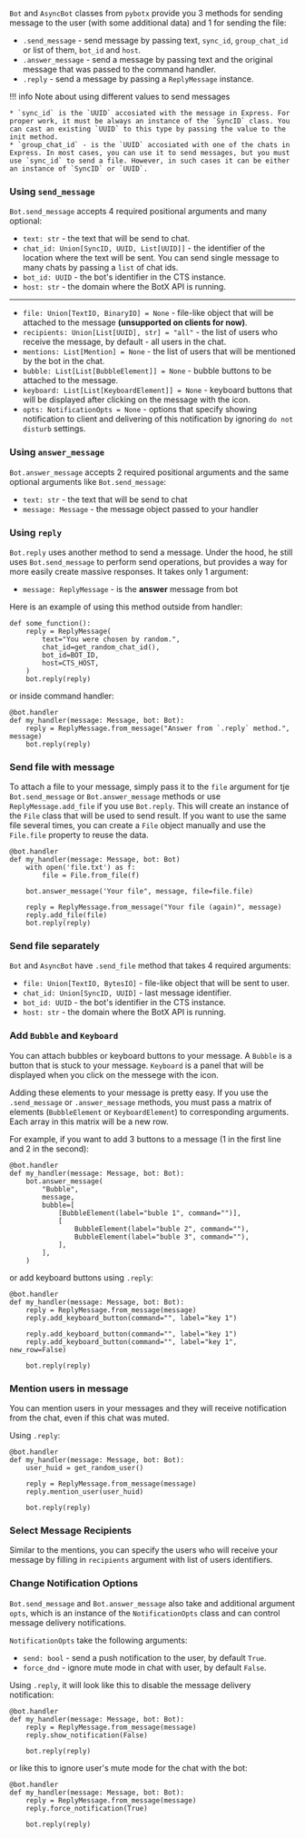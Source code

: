 `Bot` and `AsyncBot` classes from `pybotx` provide you 3 methods for sending message to the user (with some additional data) and 1 for sending the file:

* `.send_message` - send message by passing text, `sync_id`, `group_chat_id` or list of them, `bot_id` and `host`. 
* `.answer_message` - send a message by passing text and the original message that was passed to the command handler.
* `.reply` - send a message by passing a `ReplyMessage` instance.

!!! info
    Note about using different values to send messages
    
    
    * `sync_id` is the `UUID` accosiated with the message in Express. For proper work, it must be always an instance of the `SyncID` class. You can cast an existing `UUID` to this type by passing the value to the init method.
    * `group_chat_id` - is the `UUID` accosiated with one of the chats in Express. In most cases, you can use it to send messages, but you must use `sync_id` to send a file. However, in such cases it can be either an instance of `SyncID` or `UUID`.
    

### Using `send_message`

`Bot.send_message` accepts 4 required positional arguments and many optional:

 * `text: str` - the text that will be send to chat.
 * `chat_id: Union[SyncID, UUID, List[UUID]]` - the identifier of the location where the text will be sent. 
You can send single message to many chats by passing a `list` of chat ids.
 * `bot_id: UUID` - the bot's identifier in the CTS instance.
 * `host: str` - the domain where the BotX API is running.
 
 ---
 
 * `file: Union[TextIO, BinaryIO] = None` - file-like object that will be attached to the message <b>(unsupported on clients for now)</b>.
 * `recipients: Union[List[UUID], str] = "all"` - the list of users  who receive the message, by default - all users in the chat.
 * `mentions: List[Mention] = None` - the list of users that will be mentioned by the bot in the chat.
 * `bubble: List[List[BubbleElement]] = None` - bubble buttons to be attached to the message.
 * `keyboard: List[List[KeyboardElement]] = None` - keyboard buttons that will be displayed after clicking on the message with the icon.
 * `opts: NotificationOpts = None` - options that specify showing notification to client and delivering of this notification by ignoring `do not disturb` settings.

### Using `answer_message`

`Bot.answer_message` accepts 2 required positional arguments and the same optional arguments like `Bot.send_message`:

 * `text: str` - the text that will be send to chat
 * `message: Message` - the message object passed to your handler

### Using `reply`

`Bot.reply` uses another method to send a message. Under the hood, he still uses `Bot.send_message` to perform send operations,
but provides a way for more easily create massive responses. It takes only 1 argument:

* `message: ReplyMessage` - is the <b>answer</b> message from bot

Here is an example of using this method outside from handler:

```Python3
def some_function():
    reply = ReplyMessage(
        text="You were chosen by random.", 
        chat_id=get_random_chat_id(), 
        bot_id=BOT_ID, 
        host=CTS_HOST,
    )
    bot.reply(reply)
```

or inside command handler:

```Python3
@bot.handler
def my_handler(message: Message, bot: Bot):
    reply = ReplyMessage.from_message("Answer from `.reply` method.", message)
    bot.reply(reply)
```

### Send file with message

To attach a file to your message, simply pass it to the `file` argument for tje `Bot.send_message` or `Bot.answer_message` methods 
or use `ReplyMessage.add_file` if you use `Bot.reply`. This will create an instance of the `File` class that will be used to send result. 
If you want to use the same file several times, you can create a `File` object manually and use the `File.file` property to reuse the data.

```Python3
@bot.handler
def my_handler(message: Message, bot: Bot)
    with open('file.txt') as f:
        file = File.from_file(f)
       
    bot.answer_message('Your file", message, file=file.file)
    
    reply = ReplyMessage.from_message("Your file (again)", message)
    reply.add_file(file)
    bot.reply(reply)
```

### Send file separately

`Bot` and `AsyncBot` have `.send_file` method that takes 4 required arguments:

 * `file: Union[TextIO, BytesIO]` - file-like object that will be sent to user.
 * `chat_id: Union[SyncID, UUID]` - last message identifier.
 * `bot_id: UUID` - the bot's identifier in the CTS instance.
 * `host: str` - the domain where the BotX API is running.

### Add `Bubble` and `Keyboard`

You can attach bubbles or keyboard buttons to your message. 
A `Bubble` is a button that is stuck to your message. 
`Keyboard` is a panel that will be displayed when you click on the messege with the icon.

Adding these elements to your message is pretty easy. 
If you use the `.send_message` or `.answer_message` methods, you must pass a matrix of elements (`BubbleElement` or `KeyboardElement`) to corresponding arguments.
Each array in this matrix will be a new row.

For example, if you want to add 3 buttons to a message (1 in the first line and 2 in the second):

```Python3
@bot.handler
def my_handler(message: Message, bot: Bot):
    bot.answer_message(
        "Bubble",
        message,
        bubble=[
            [BubbleElement(label="buble 1", command="")],
            [
                BubbleElement(label="buble 2", command=""),
                BubbleElement(label="buble 3", command=""),
            ],
        ],
    )
```

or add keyboard buttons using `.reply`:

```Python3
@bot.handler
def my_handler(message: Message, bot: Bot):
    reply = ReplyMessage.from_message(message)
    reply.add_keyboard_button(command="", label="key 1")

    reply.add_keyboard_button(command="", label="key 1")
    reply.add_keyboard_button(command="", label="key 1", new_row=False)
    
    bot.reply(reply)
```

### Mention users in message

You can mention users in your messages and they will receive notification from the chat, even if this chat was muted.

Using `.reply`:

```Python3
@bot.handler
def my_handler(message: Message, bot: Bot):
    user_huid = get_random_user()

    reply = ReplyMessage.from_message(message)
    reply.mention_user(user_huid)
    
    bot.reply(reply)
```

### Select Message Recipients

Similar to the mentions, you can specify the users who will receive your message by filling in `recipients` argument with list of users identifiers. 

### Change Notification Options

`Bot.send_message` and `Bot.answer_message` also take and additional argument `opts`, which is an instance of the `NotificationOpts` class 
and can control message delivery notifications.

`NotificationOpts` take the following arguments:

 * `send: bool` - send a push notification to the user, by default `True`.
 * `force_dnd` - ignore mute mode in chat with user, by default `False`.
 
Using `.reply`, it will look like this to disable the message delivery notification:

```Python3
@bot.handler
def my_handler(message: Message, bot: Bot):
    reply = ReplyMessage.from_message(message)
    reply.show_notification(False)
    
    bot.reply(reply)
```

or like this to ignore user's mute mode for the chat with the bot:

```Python3
@bot.handler
def my_handler(message: Message, bot: Bot):
    reply = ReplyMessage.from_message(message)
    reply.force_notification(True)
    
    bot.reply(reply)
```
